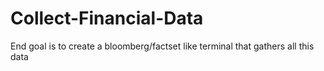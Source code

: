 # Collect-Financial-Data
End goal is to create a bloomberg/factset like terminal that gathers all this data  
